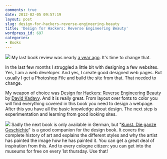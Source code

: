 ```yaml
---
comments: true
date: 2012-02-05 09:57:19
layout: post
slug: design-for-hackers-reverse-engineering-beauty
title: 'Design for Hackers: Reverse Engineering Beauty'
wordpress_id: 697
categories:
- Books
---
```


[![](http://bitboxer.de/wp-content/uploads/412sgxtpoml1.jpeg)](http://www.amazon.de/gp/product/1119998956/ref=as_li_ss_tl?ie=UTF8&tag=wannawork-21&linkCode=as2&camp=1638&creative=19454&creativeASIN=1119998956) My last book review was nearly [a year ago](http://bitboxer.de/2011/03/23/javascript-the-good-parts/). It's time to change that.

In the last few months I struggled a little bit with designing a few websites. Yes, I am a web developer. And yes, I create good designed web pages. But usually I get a Photoshop File and build the site from that. That needed to change. 

My weapon of choice was [Design for Hackers: Reverse Engineering Beauty](http://www.amazon.de/gp/product/1119998956/ref=as_li_ss_tl?ie=UTF8&tag=wannawork-21&linkCode=as2&camp=1638&creative=19454&creativeASIN=1119998956) by [David Kadavy](http://www.kadavy.net/). And it is really great. From layout over fonts to color you will find everything covered in this book you need to design a webpage. After this you have all the basic knowledge about design. The next step is experimentation and learning from good looking sites.

[![](http://bitboxer.de/wp-content/uploads/kunst.png)](http://www.amazon.de/gp/product/3832193855/ref=as_li_ss_tl?ie=UTF8&tag=wannawork-21&linkCode=as2&camp=1638&creative=19454&creativeASIN=3832193855) Sadly the next book is only available in German, but "[Kunst. Die ganze Geschichte](http://www.amazon.de/gp/product/3832193855/ref=as_li_ss_tl?ie=UTF8&tag=wannawork-21&linkCode=as2&camp=1638&creative=19454&creativeASIN=3832193855)" is a good companion for the design book. It covers the complete history of art and explains the different styles and why the artist has painted the image how he has painted it. You can get a great deal of inspiration from this. And to every cologne citizen: you can get into the museums for free on every 1st thursday. Use that!
